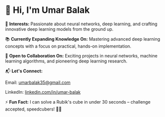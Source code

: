 # 👋 Hi, I'm Umar Balak
🎯 **Interests:**
Passionate about neural networks, deep learning, and crafting innovative deep learning models from the ground up.

📚 **Currently Expanding Knowledge On:**
Mastering advanced deep learning concepts with a focus on practical, hands-on implementation.

🤝 **Open to Collaboration On:**
Exciting projects in neural networks, machine learning algorithms, and pioneering deep learning research.

📬 **Let's Connect:**

Email: [umarbalak35@gmail.com](mailto:umarbalak35@gmail.com)

LinkedIn: [linkedin.com/in/umar-balak](https://www.linkedin.com/in/umar-balak/)

⚡ **Fun Fact:**
I can solve a Rubik's cube in under 30 seconds – challenge accepted, speedcubers! 🧠🔄

<!---
UmarBalak/UmarBalak is a ✨ special ✨ repository because its `README.md` (this file) appears on your GitHub profile.
You can click the Preview link to take a look at your changes.
--->

